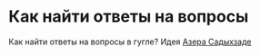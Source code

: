 <h1>Как найти ответы на вопросы</h1>
Как найти ответы на вопросы в гугле? Идея <a href="https://github.com/Sadykhzadeh">Азера Садыхзаде</a>
